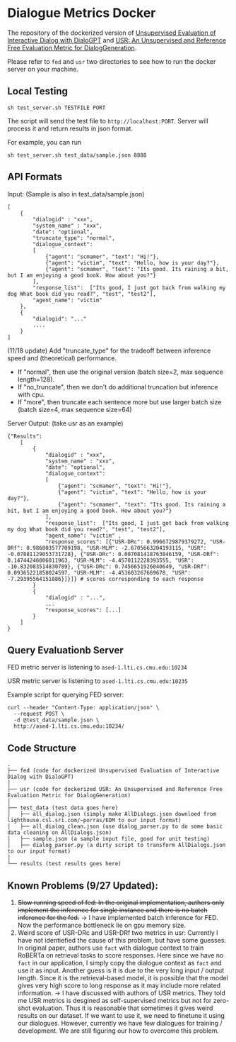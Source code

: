 # Dialogue Metrics Docker

The repository of the dockerized version of [Unsupervised Evaluation of Interactive Dialog with DialoGPT](https://github.com/Shikib/fed) and [USR: An Unsupervised and Reference Free Evaluation Metric for DialogGeneration](https://github.com/Shikib/usr).

Please refer to `fed` and `usr` two directories to see how to run the docker server on your machine.

## Local Testing
```
sh test_server.sh TESTFILE PORT
```

The script will send the test file to `http://localhost:PORT`. Server will process it and return results in json format.

For example, you can run
```
sh test_server.sh test_data/sample.json 8888
```

## API Formats

Input: (Sample is also in test_data/sample.json)
```
[
    { 
        "dialogid" : "xxx", 
        "system_name" : "xxx", 
        "date": "optional",
        "truncate_type": "normal",  
        "dialogue_context":  
        [ 
            {"agent": "scmamer", "text": "Hi!"}, 
            {"agent": "victim", "text": "Hello, how is your day?"}, 
            {"agent": "scmamer", "text": "Its good. Its raining a bit, but I am enjoying a good book. How about you?"} 
        ], 
        "response_list":  ["Its good, I just got back from walking my dog What book did you read?", "test", "test2"], 
        "agent_name": "victim" 
    },
    {
        "dialogid": "..."
        ....
    }
]
```

(11/18 update) 
Add "truncate_type" for the tradeoff between inference speed and (theoretical) performance.
- If "normal", then use the original version (batch size=2, max sequence length=128).
- If "no_truncate", then we don't do additional truncation but inference with cpu.
- If "more", then truncate each sentence more but use larger batch size (batch size=4, max sequence size=64)

Server Output: (take usr as an example)
```
{"Results":
    [
        { 
            "dialogid" : "xxx", 
            "system_name" : "xxx", 
            "date": "optional", 
            "dialogue_context":  
            [ 
                {"agent": "scmamer", "text": "Hi!"}, 
                {"agent": "victim", "text": "Hello, how is your day?"}, 
                {"agent": "scmamer", "text": "Its good. Its raining a bit, but I am enjoying a good book. How about you?"} 
            ], 
            "response_list":  ["Its good, I just got back from walking my dog What book did you read?", "test", "test2"], 
            "agent_name": "victim" ,
            "response_scores": [{"USR-DRc": 0.9966729879379272, "USR-DRf": 0.986003577709198, "USR-MLM": -2.6705663204193115, "USR": -0.07881129053731728}, {"USR-DRc": 0.007081418763846159, "USR-DRf": 0.14744246006011963, "USR-MLM": -4.4570112228393555, "USR": -10.832083514830789}, {"USR-DRc": 0.7456651926040649, "USR-DRf": 0.09365221858024597, "USR-MLM": -4.453603267669678, "USR": -7.29395564151886}]}]} # scores corresponding to each response
        }
        {
            "dialogid" : "...",
            ...
            "response_scores": [...]
        }
    ]
}
```


## Query Evaluationb Server

FED metric server is listening to `ased-1.lti.cs.cmu.edu:10234`

USR metric server is listening to `ased-1.lti.cs.cmu.edu:10235`

Example script for querying FED server:

```
curl --header "Content-Type: application/json" \
  --request POST \
  -d @test_data/sample.json \
  http://ased-1.lti.cs.cmu.edu:10234/
```

## Code Structure

```
.
├── fed (code for dockerized Unsupervised Evaluation of Interactive Dialog with DialoGPT)
│
├── usr (code for dockerized USR: An Unsupervised and Reference Free Evaluation Metric for DialogGeneration)   
│   
├── test_data (test data goes here)
│   ├── all_dialog.json (simply make AllDialogs.json downloed from lighthouse.csl.sri.com/~porras/EDM to our input format)
│   ├── all_dialog_clean.json (use dialog_parser.py to do some basic data cleaning on AllDialogs.json)
│   ├── sample.json (a sample input file, good for unit testing)
│   ├── dialog_parser.py (a dirty script to transform AllDialogs.json to our input format)
│   
└── results (test results goes here)
```

## Known Problems (9/27 Updated):

1. ~~Slow running speed of fed: In the original implementation, authors only implement the inference for single instance and there is no batch inference for the fed.~~ -> I have implemented batch inference for FED. Now the performance bottleneck lie on gpu memory size.
2. Weird score of USR-DRc and USR-DRf two metrics in usr: Currently I have not identiefied the cause of this problem, but have some guesses. In original paper, authors use `fact` with dialogue context to train RoBERTa on retrieval tasks to score responses. Here since we have no `fact` in our application, I simply copy the dialogue context as `fact` and use it as input. Another guess is it is due to the very long input / output length. Since it is the retrieval-based model, it is possible that the model gives very high score to long response as it may include more related information. -> I have discussed with authors of USR metrics. They told me USR metrics is desgined as self-supervised metrics but not for zero-shot evaluation. Thus it is reasonable that sometimes it gives weird results on our dataset. If we want to use it, we need to finetune it using our dialogues. However, currently we have few dialogues for training / development. We are still figuring our how to overcome this problem.